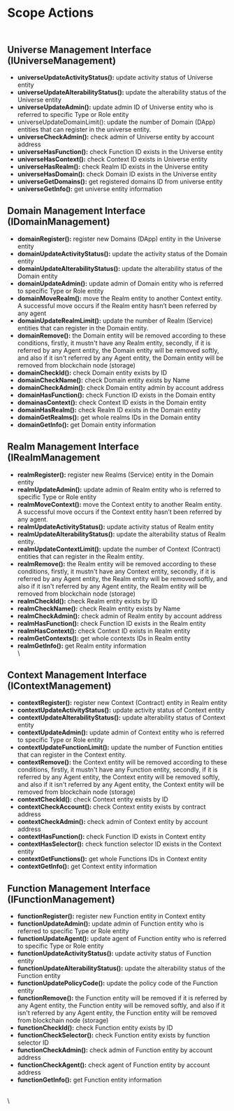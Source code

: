 # Scope Actions

\
**Universe Management Interface (IUniverseManagement)**
-------------------------------------------------------

* **universeUpdateActivityStatus():** update activity status of Universe entity
* **universeUpdateAlterabilityStatus():** update the alterability status of the Universe entity
* **universeUpdateAdmin():** update admin ID of Universe entity who is referred to specific Type or Role entity
* universeUpdateDomainLimit(): update the number of Domain (DApp) entities that can register in the universe entity.
* **universeCheckAdmin():** check admin of Universe entity by account address
* **universeHasFunction():** check Function ID exists in the Universe entity
* **universeHasContext():** check Context ID exists in Universe entity
* **universeHasRealm():** check Realm ID exists in the Universe entity
* **universeHasDomain():** check Domain ID exists in the Universe entity
* **universeGetDomains():** get registered domains ID from universe entity
* **universeGetInfo():** get universe entity information

## Domain Management Interface (IDomainManagement)

* **domainRegister():** register new Domains (DApp) entity in the Universe entity
* **domainUpdateActivityStatus():** update the activity status of the Domain entity
* **domainUpdateAlterabilityStatus():** update the alterability status of the Domain entity
* **domainUpdateAdmin():** update admin of Domain entity who is referred to specific Type or Role entity
* **domainMoveRealm():** move the Realm entity to another Context entity. A successful move occurs if the Realm entity hasn’t been referred by any agent
* **domainUpdateRealmLimit():** update the number of Realm (Service) entities that can register in the Domain entity.
* **domainRemove():** the Domain entity will be removed according to these conditions, firstly, it mustn't have any Realm entity, secondly, if it is referred by any Agent entity, the Domain entity will be removed softly, and also if it isn't referred by any Agent entity, the Domain entity will be removed from blockchain node (storage)
* **domainCheckId():** check Domain entity exists by ID
* **domainCheckName():** check Domain entity exists by Name
* **domainCheckAdmin():** check Domain entity admin by account address
* **domainHasFunction():** check Function ID exists in the Domain entity
* **domainasContext():** check Context ID exists in the Domain entity
* **domainHasRealm():** check Realm ID exists in the Domain entity
* **domainGetRealms():** get whole realms IDs in the Domain entity
* **domainGetInfo():** get Domain entity information

## Realm Management Interface (IRealmManagement

* **realmRegister():** register new Realms (Service) entity in the Domain entity
* **realmUpdateAdmin():** update admin of Realm entity who is referred to specific Type or Role entity
* **realmMoveContext():** move the Context entity to another Realm entity. A successful move occurs if the Context entity hasn’t been referred by any agent.
* **realmUpdateActivityStatus():** update activity status of Realm entity
* **realmUpdateAlterabilityStatus():** update the alterability status of Realm entity.
* **realmUpdateContextLimit():** update the number of Context (Contract) entities that can register in the Realm entity.
* **realmRemove():** the Realm entity will be removed according to these conditions, firstly, it mustn't have any Context entity, secondly, if it is referred by any Agent entity, the Realm entity will be removed softly, and also if it isn't referred by any Agent entity, the Realm entity will be removed from blockchain node (storage)
* **realmCheckId():** check Realm entity exists by ID
* **realmCheckName():** check Realm entity exists by Name
* **realmCheckAdmin():** check admin of Realm entity by account address
* **realmHasFunction():** check Function ID exists in the Realm entity
* **realmHasContext():** check Context ID exists in Realm entity
* **realmGetContexts():** get whole contexts IDs in Realm entity
* **realmGetInfo():** get Realm entity information\
  \


## Context Management Interface (IContextManagement)

* **contextRegister():** register new Context (Contract) entity in Realm entity
* **contextUpdateActivityStatus():** update activity status of Context entity
* **contextUpdateAlterabilityStatus():** update alterability status of Context entity
* **contextUpdateAdmin():** update admin of Context entity who is referred to specific Type or Role entity
* **contextUpdateFunctionLimit():** update the number of Function entities that can register in the Context entity.
* **contextRemove():** the Context entity will be removed according to these conditions, firstly, it mustn't have any Function entity, secondly, if it is referred by any Agent entity, the Context entity will be removed softly, and also if it isn't referred by any Agent entity, the Context entity will be removed from blockchain node (storage)
* **contextCheckId():** check Context entity exists by ID
* **contextCheckAccount():** check Context entity exists by contract address
* **contextCheckAdmin():** check admin of Context entity by account address
* **contextHasFunction():** check Function ID exists in Context entity
* **contextHasSelector():** check function selector ID exists in the Context entity
* **contextGetFunctions():** get whole Functions IDs in Context entity
* **contextGetInfo():** get Context entity information

## Function Management Interface (IFunctionManagement)



* **functionRegister():** register new Function entity in Context entity
* **functionUpdateAdmin():** update admin of Function entity who is referred to specific Type or Role entity
* **functionUpdateAgent():** update agent of Function entity who is referred to specific Type or Role entity
* **functionUpdateActivityStatus():** update activity status of Function entity
* **functionUpdateAlterabilityStatus():** update the alterability status of the Function entity
* **functionUpdatePolicyCode():** update the policy code of the Function entity
* **functionRemove():** the Function entity will be removed if it is referred by any Agent entity, the Function entity will be removed softly, and also if it isn't referred by any Agent entity, the Function entity will be removed from blockchain node (storage)
* **functionCheckId():** check Function entity exists by ID
* **functionCheckSelector():** check Function entity exists by function selector ID
* **functionCheckAdmin():** check admin of Function entity by account address
* **functionCheckAgent():** check agent of Function entity by account address
* **functionGetInfo():** get Function entity information

\
\
